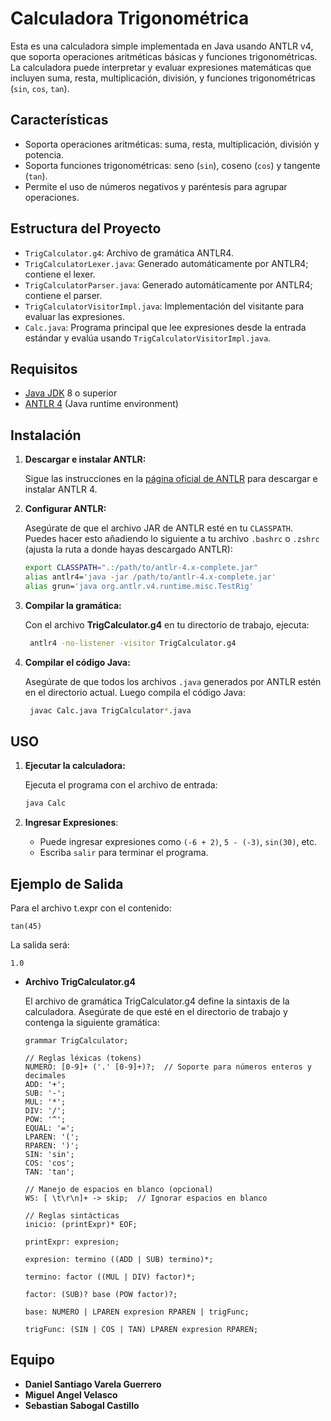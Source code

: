 # Calculadora Trigonométrica

Esta es una calculadora simple implementada en Java usando ANTLR v4, que soporta operaciones aritméticas básicas y funciones trigonométricas. La calculadora puede interpretar y evaluar expresiones matemáticas que incluyen suma, resta, multiplicación, división, y funciones trigonométricas (`sin`, `cos`, `tan`).

## Características

- Soporta operaciones aritméticas: suma, resta, multiplicación, división y potencia.
- Soporta funciones trigonométricas: seno (`sin`), coseno (`cos`) y tangente (`tan`).
- Permite el uso de números negativos y paréntesis para agrupar operaciones.

## Estructura del Proyecto

- `TrigCalculator.g4`: Archivo de gramática ANTLR4.
- `TrigCalculatorLexer.java`: Generado automáticamente por ANTLR4; contiene el lexer.
- `TrigCalculatorParser.java`: Generado automáticamente por ANTLR4; contiene el parser.
- `TrigCalculatorVisitorImpl.java`: Implementación del visitante para evaluar las expresiones.
- `Calc.java`: Programa principal que lee expresiones desde la entrada estándar y evalúa usando `TrigCalculatorVisitorImpl.java`.

## Requisitos

- [Java JDK](https://www.oracle.com/java/technologies/javase-downloads.html) 8 o superior
- [ANTLR 4](https://www.antlr.org/download.html) (Java runtime environment)

## Instalación

1. **Descargar e instalar ANTLR:**

   Sigue las instrucciones en la [página oficial de ANTLR](https://www.antlr.org/download.html) para descargar e instalar ANTLR 4.

2. **Configurar ANTLR:**

   Asegúrate de que el archivo JAR de ANTLR esté en tu `CLASSPATH`. Puedes hacer esto añadiendo lo siguiente a tu archivo `.bashrc` o `.zshrc` (ajusta la ruta a donde hayas descargado ANTLR):

   ```bash
   export CLASSPATH=".:/path/to/antlr-4.x-complete.jar"
   alias antlr4='java -jar /path/to/antlr-4.x-complete.jar'
   alias grun='java org.antlr.v4.runtime.misc.TestRig'
    ```
3. **Compilar la gramática:**

    Con el archivo **TrigCalculator.g4** en tu directorio de trabajo, ejecuta:
   ```bash
    antlr4 -no-listener -visitor TrigCalculator.g4
    ```
4. **Compilar el código Java:**

    Asegúrate de que todos los archivos `.java` generados por ANTLR estén en el directorio actual. Luego compila el código Java:
   ```bash
    javac Calc.java TrigCalculator*.java
    ```
## USO
1. **Ejecutar la calculadora:**


    Ejecuta el programa con el archivo de entrada:

   ```bash
   java Calc
   ```
2. **Ingresar Expresiones**:
   - Puede ingresar expresiones como `(-6 + 2)`, `5 - (-3)`, `sin(30)`, etc.
   - Escriba `salir` para terminar el programa.

## Ejemplo de Salida 

Para el archivo t.expr con el contenido:
    
    tan(45)

La salida será:
```
1.0
```

- **Archivo TrigCalculator.g4**

    El archivo de gramática TrigCalculator.g4 define la sintaxis de la calculadora. Asegúrate de que esté en el directorio de trabajo y contenga la siguiente gramática:

    ```
    grammar TrigCalculator;

    // Reglas léxicas (tokens)
    NUMERO: [0-9]+ ('.' [0-9]+)?;  // Soporte para números enteros y decimales
    ADD: '+';
    SUB: '-';
    MUL: '*';
    DIV: '/';
    POW: '^';
    EQUAL: '=';
    LPAREN: '(';
    RPAREN: ')';
    SIN: 'sin';
    COS: 'cos';
    TAN: 'tan';

    // Manejo de espacios en blanco (opcional)
    WS: [ \t\r\n]+ -> skip;  // Ignorar espacios en blanco

    // Reglas sintácticas
    inicio: (printExpr)* EOF;

    printExpr: expresion;

    expresion: termino ((ADD | SUB) termino)*;

    termino: factor ((MUL | DIV) factor)*;

    factor: (SUB)? base (POW factor)?;

    base: NUMERO | LPAREN expresion RPAREN | trigFunc;

    trigFunc: (SIN | COS | TAN) LPAREN expresion RPAREN;

    ```
## Equipo

- **Daniel Santiago Varela Guerrero**
- **Miguel Angel Velasco**
- **Sebastian Sabogal Castillo**